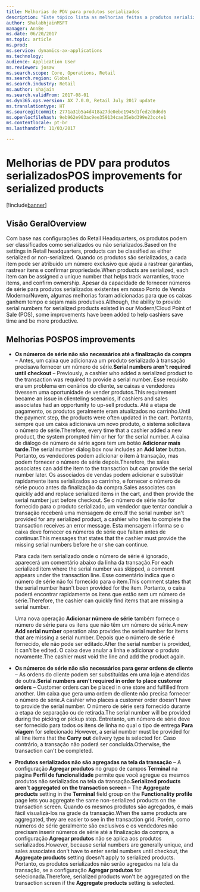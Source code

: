 ```yaml
---
title: Melhorias de PDV para produtos serializados
description: "Este tópico lista as melhorias feitas a produtos serializados para ajudá-lo a ganhar tempo e ser mais produtivo."
author: ShalabhjainMSFT
manager: AnnBe
ms.date: 06/20/2017
ms.topic: article
ms.prod: 
ms.service: dynamics-ax-applications
ms.technology: 
audience: Application User
ms.reviewer: josaw
ms.search.scope: Core, Operations, Retail
ms.search.region: Global
ms.search.industry: Retail
ms.author: shajain
ms.search.validFrom: 2017-08-01
ms.dyn365.ops.version: AX 7.0.0, Retail July 2017 update
ms.translationtype: HT
ms.sourcegitcommit: 2771a31b5a4d418a27de0ebe1945d1fed2d8d6d6
ms.openlocfilehash: 9eb962e903ac9ee359134cae35ebd399e23cc4e1
ms.contentlocale: pt-br
ms.lasthandoff: 11/03/2017

---
```


# <a name="pos-improvements-for-serialized-products"></a><span data-ttu-id="ca876-103">Melhorias de PDV para produtos serializados</span><span class="sxs-lookup"><span data-stu-id="ca876-103">POS improvements for serialized products</span></span>

[!include[banner](includes/banner.md)]

## <a name="overview"></a><span data-ttu-id="ca876-104">Visão Geral</span><span class="sxs-lookup"><span data-stu-id="ca876-104">Overview</span></span> 
<span data-ttu-id="ca876-105">Com base nas configurações do Retail Headquarters, os produtos podem ser classificados como serializados ou não serializados.</span><span class="sxs-lookup"><span data-stu-id="ca876-105">Based on the settings in Retail headquarters, products can be classified as either serialized or non-serialized.</span></span> <span data-ttu-id="ca876-106">Quando os produtos são serializados, a cada item pode ser atribuído um número exclusivo que ajuda a rastrear garantias, rastrear itens e confirmar propriedade.</span><span class="sxs-lookup"><span data-stu-id="ca876-106">When products are serialized, each item can be assigned a unique number that helps track warranties, trace items, and confirm ownership.</span></span> <span data-ttu-id="ca876-107">Apesar da capacidade de fornecer números de série para produtos serializados existentes em nosso Ponto de Venda Moderno/Nuvem, algumas melhorias foram adicionadas para que os caixas ganhem tempo e sejam mais produtivos.</span><span class="sxs-lookup"><span data-stu-id="ca876-107">Although, the ability to provide serial numbers for serialized products existed in our Modern/Cloud Point of Sale (POS), some improvements have been added to help cashiers save time and be more productive.</span></span>  

## <a name="pos-improvements"></a><span data-ttu-id="ca876-108">Melhorias POS</span><span class="sxs-lookup"><span data-stu-id="ca876-108">POS improvements</span></span>

- <span data-ttu-id="ca876-109">**Os números de série não são necessários até a finalização da compra** – Antes, um caixa que adicionava um produto serializado à transação precisava fornecer um número de série.</span><span class="sxs-lookup"><span data-stu-id="ca876-109">**Serial numbers aren't required until checkout** – Previously, a cashier who added a serialized product to the transaction was required to provide a serial number.</span></span> <span data-ttu-id="ca876-110">Esse requisito era um problema em cenários do cliente, se caixas e vendedores tivessem uma oportunidade de vender produtos.</span><span class="sxs-lookup"><span data-stu-id="ca876-110">This requirement became an issue in clienteling scenarios, if cashiers and sales associates had an opportunity to up-sell products.</span></span> <span data-ttu-id="ca876-111">Até a etapa de pagamento, os produtos geralmente eram atualizados no carrinho.</span><span class="sxs-lookup"><span data-stu-id="ca876-111">Until the payment step, the products were often updated in the cart.</span></span> <span data-ttu-id="ca876-112">Portanto, sempre que um caixa adicionava um novo produto, o sistema solicitava o número de série.</span><span class="sxs-lookup"><span data-stu-id="ca876-112">Therefore, every time that a cashier added a new product, the system prompted him or her for the serial number.</span></span> <span data-ttu-id="ca876-113">A caixa de diálogo de número de série agora tem um botão **Adicionar mais tarde**.</span><span class="sxs-lookup"><span data-stu-id="ca876-113">The serial number dialog box now includes an **Add later** button.</span></span> <span data-ttu-id="ca876-114">Portanto, os vendedores podem adicionar o item à transação, mas podem fornecer o número de série depois.</span><span class="sxs-lookup"><span data-stu-id="ca876-114">Therefore, the sales associates can add the item to the transaction but can provide the serial number later.</span></span> <span data-ttu-id="ca876-115">Os associados de vendas podem adicionar e substituir rapidamente itens serializados ao carrinho, e fornecer o número de série pouco antes da finalização da compra.</span><span class="sxs-lookup"><span data-stu-id="ca876-115">Sales associates can quickly add and replace serialized items in the cart, and then provide the serial number just before checkout.</span></span> <span data-ttu-id="ca876-116">Se o número de série não for fornecido para o produto serializado, um vendedor que tentar concluir a transação receberá uma mensagem de erro.</span><span class="sxs-lookup"><span data-stu-id="ca876-116">If the serial number isn't provided for any serialized product, a cashier who tries to complete the transaction receives an error message.</span></span> <span data-ttu-id="ca876-117">Esta mensagem informa se o caixa deve fornecer os números de série que faltam antes de continuar.</span><span class="sxs-lookup"><span data-stu-id="ca876-117">This messages that states that the cashier must provide the missing serial numbers before he or she can continue.</span></span>

    <span data-ttu-id="ca876-118">Para cada item serializado onde o número de série é ignorado, aparecerá um comentário abaixo da linha da transação.</span><span class="sxs-lookup"><span data-stu-id="ca876-118">For each serialized item where the serial number was skipped, a comment appears under the transaction line.</span></span> <span data-ttu-id="ca876-119">Esse comentário indica que o número de série não foi fornecido para o item.</span><span class="sxs-lookup"><span data-stu-id="ca876-119">This comment states that the serial number hasn't been provided for the item.</span></span> <span data-ttu-id="ca876-120">Portanto, o caixa poderá encontrar rapidamente os itens que estão sem um número de série.</span><span class="sxs-lookup"><span data-stu-id="ca876-120">Therefore, the cashier can quickly find items that are missing a serial number.</span></span>

    <span data-ttu-id="ca876-121">Uma nova operação **Adicionar número de série** também fornece o número de série para os itens que não têm um número de série.</span><span class="sxs-lookup"><span data-stu-id="ca876-121">A new **Add serial number** operation also provides the serial number for items that are missing a serial number.</span></span> <span data-ttu-id="ca876-122">Depois que o número de série é fornecido, ele não pode ser editado.</span><span class="sxs-lookup"><span data-stu-id="ca876-122">After the serial number is provided, it can't be edited.</span></span> <span data-ttu-id="ca876-123">O caixa deve anular a linha e adicionar o produto novamente.</span><span class="sxs-lookup"><span data-stu-id="ca876-123">The cashier must void the line and add the product again.</span></span> 
    
- <span data-ttu-id="ca876-124">**Os números de série não são necessários para gerar ordens de cliente** – As ordens do cliente podem ser substituídas em uma loja e atendidas de outra.</span><span class="sxs-lookup"><span data-stu-id="ca876-124">**Serial numbers aren't required in order to place customer orders** – Customer orders can be placed in one store and fulfilled from another.</span></span> <span data-ttu-id="ca876-125">Um caixa que gera uma ordem de cliente não precisa fornecer o número de série.</span><span class="sxs-lookup"><span data-stu-id="ca876-125">A cashier who places a customer order doesn't have to provide the serial number.</span></span> <span data-ttu-id="ca876-126">O número de série será fornecido durante a etapa de separação ou de retirada.</span><span class="sxs-lookup"><span data-stu-id="ca876-126">The serial number will be provided during the picking or pickup step.</span></span> <span data-ttu-id="ca876-127">Entretanto, um número de série deve ser fornecido para todos os itens de linha no qual o tipo de entrega **Para viagem** for selecionado.</span><span class="sxs-lookup"><span data-stu-id="ca876-127">However, a serial number must be provided for all line items that the **Carry out** delivery type is selected for.</span></span> <span data-ttu-id="ca876-128">Caso contrário, a transação não poderá ser concluída.</span><span class="sxs-lookup"><span data-stu-id="ca876-128">Otherwise, the transaction can't be completed.</span></span>    
- <span data-ttu-id="ca876-129">**Produtos serializados não são agregadas na tela da transação** – A configuração **Agregar produtos** no grupo de campos **Terminal** na página **Perfil de funcionalidade** permite que você agregue os mesmos produtos não serializados na tela da transação.</span><span class="sxs-lookup"><span data-stu-id="ca876-129">**Serialized products aren't aggregated on the transaction screen** – The **Aggregate products** setting in the **Terminal** field group on the **Functionality profile** page lets you aggregate the same non-serialized products on the transaction screen.</span></span> <span data-ttu-id="ca876-130">Quando os mesmos produtos são agregados, é mais fácil visualizá-los na grade da transação.</span><span class="sxs-lookup"><span data-stu-id="ca876-130">When the same products are aggregated, they are easier to see in the transaction grid.</span></span> <span data-ttu-id="ca876-131">Porém, como números de série geralmente são exclusivos e os vendedores não precisam inserir números de série até a finalização da compra, a configuração **Agregar produtos** não se aplica aos produtos serializados.</span><span class="sxs-lookup"><span data-stu-id="ca876-131">However, because serial numbers are generally unique, and sales associates don't have to enter serial numbers until checkout, the **Aggregate products** setting doesn't apply to serialized products.</span></span> <span data-ttu-id="ca876-132">Portanto, os produtos serializados não serão agregados na tela da transação, se a configuração **Agregar produtos** for selecionada.</span><span class="sxs-lookup"><span data-stu-id="ca876-132">Therefore, serialized products won't be aggregated on the transaction screen if the **Aggregate products** setting is selected.</span></span>

